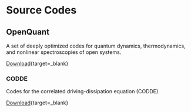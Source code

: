 # Source Codes

## OpenQuant

A set of deeply optimized codes for quantum dynamics, thermodynamics, and nonlinear spectroscopies of open systems.

[Download](https://github.com/hou-dao/OpenQuant){target=_blank}

### CODDE

Codes for the correlated driving-dissipation equation (CODDE)

[Download](https://github.com/Wang-Yao-USTC/CODDE){target=_blank}
